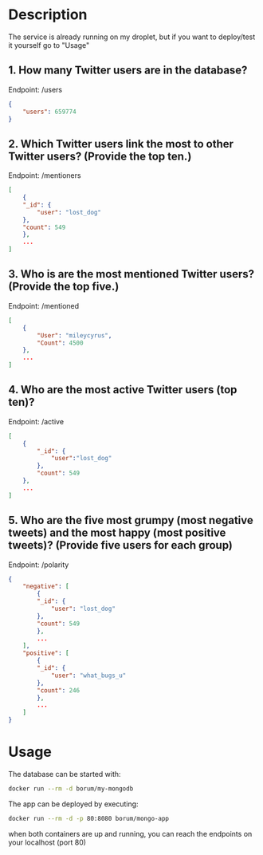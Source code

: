 # Description
The service is already running on my droplet, but if you want to deploy/test it yourself go to "Usage"

## 1. How many Twitter users are in the database?
Endpoint: /users
```json
{
    "users": 659774
}
```

## 2. Which Twitter users link the most to other Twitter users? (Provide the top ten.)
Endpoint: /mentioners
```json
[
    {
    "_id": {
        "user": "lost_dog"
    },
    "count": 549
    },
    ...
]
```
## 3. Who is are the most mentioned Twitter users? (Provide the top five.)
Endpoint: /mentioned
```json
[
    {
        "User": "mileycyrus",
        "Count": 4500
    },
    ...
]
```
## 4. Who are the most active Twitter users (top ten)?
Endpoint: /active
```json
[
    {
        "_id": {
            "user":"lost_dog"
        },
        "count": 549
    },
    ...
]
```
## 5. Who are the five most grumpy (most negative tweets) and the most happy (most positive tweets)? (Provide five users for each group)
Endpoint: /polarity
```json
{
    "negative": [
        {
        "_id": {
            "user": "lost_dog"
        },
        "count": 549
        },
        ...
    ],
    "positive": [
        {
        "_id": {
            "user": "what_bugs_u"
        },
        "count": 246
        },
        ...
    ]
}
```

# Usage
The database can be started with:
```bash
docker run --rm -d borum/my-mongodb
```

The app can be deployed by executing:
```bash
docker run --rm -d -p 80:8080 borum/mongo-app
```

when both containers are up and running, you can reach the endpoints on your localhost (port 80)

